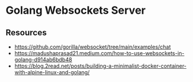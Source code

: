 # Golang Websockets Server

## Resources

- https://github.com/gorilla/websocket/tree/main/examples/chat
- https://madushaprasad21.medium.com/how-to-use-websockets-in-golang-d914ab6bdb48
- https://blog.2read.net/posts/building-a-minimalist-docker-container-with-alpine-linux-and-golang/
